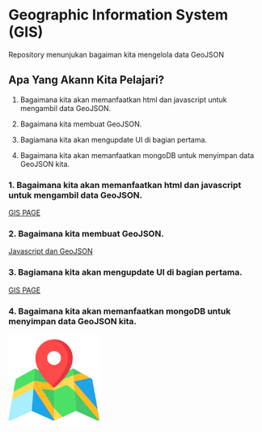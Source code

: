 
# Geographic Information System (GIS)

Repository menunjukan bagaiman kita mengelola data GeoJSON

  

## Apa Yang Akann Kita Pelajari?

1. Bagaimana kita akan memanfaatkan html dan javascript untuk mengambil data GeoJSON.

2. Bagaimana kita membuat GeoJSON.

3. Bagiamana kita akan mengupdate UI di bagian pertama.

4. Bagaimana kita akan memanfaatkan mongoDB untuk menyimpan data GeoJSON kita.

  

### 1. Bagaimana kita akan memanfaatkan html dan javascript untuk mengambil data GeoJSON.
[GIS PAGE](https://mahaulia.github.io/gis/)

### 2. Bagaimana kita membuat GeoJSON.
[Javascript dan GeoJSON](https://github.com/MAHAulia/gis/raw/main/docs/GIS.docx)

### 3. Bagiamana kita akan mengupdate UI di bagian pertama.
[GIS PAGE](https://mahaulia.github.io/gis/)

### 4. Bagaimana kita akan memanfaatkan mongoDB untuk menyimpan data GeoJSON kita.
[![enter image description here](https://raw.githubusercontent.com/MAHAulia/gis/main/apple-touch-icon.png)](https://youtu.be/MjfGh7QfnOQ)